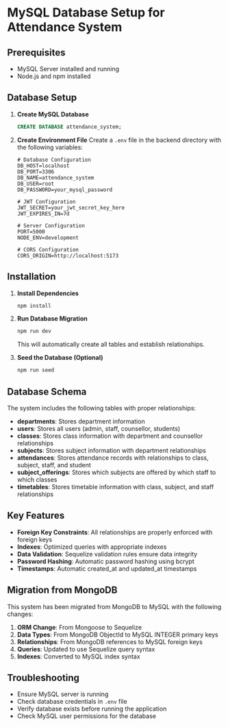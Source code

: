 # MySQL Database Setup for Attendance System

## Prerequisites
- MySQL Server installed and running
- Node.js and npm installed

## Database Setup

1. **Create MySQL Database**
   ```sql
   CREATE DATABASE attendance_system;
   ```

2. **Create Environment File**
   Create a `.env` file in the backend directory with the following variables:
   ```env
   # Database Configuration
   DB_HOST=localhost
   DB_PORT=3306
   DB_NAME=attendance_system
   DB_USER=root
   DB_PASSWORD=your_mysql_password

   # JWT Configuration
   JWT_SECRET=your_jwt_secret_key_here
   JWT_EXPIRES_IN=7d

   # Server Configuration
   PORT=5000
   NODE_ENV=development

   # CORS Configuration
   CORS_ORIGIN=http://localhost:5173
   ```

## Installation

1. **Install Dependencies**
   ```bash
   npm install
   ```

2. **Run Database Migration**
   ```bash
   npm run dev
   ```
   This will automatically create all tables and establish relationships.

3. **Seed the Database (Optional)**
   ```bash
   npm run seed
   ```

## Database Schema

The system includes the following tables with proper relationships:

- **departments**: Stores department information
- **users**: Stores all users (admin, staff, counsellor, students)
- **classes**: Stores class information with department and counsellor relationships
- **subjects**: Stores subject information with department relationships
- **attendances**: Stores attendance records with relationships to class, subject, staff, and student
- **subject_offerings**: Stores which subjects are offered by which staff to which classes
- **timetables**: Stores timetable information with class, subject, and staff relationships

## Key Features

- **Foreign Key Constraints**: All relationships are properly enforced with foreign keys
- **Indexes**: Optimized queries with appropriate indexes
- **Data Validation**: Sequelize validation rules ensure data integrity
- **Password Hashing**: Automatic password hashing using bcrypt
- **Timestamps**: Automatic created_at and updated_at timestamps

## Migration from MongoDB

This system has been migrated from MongoDB to MySQL with the following changes:

1. **ORM Change**: From Mongoose to Sequelize
2. **Data Types**: From MongoDB ObjectId to MySQL INTEGER primary keys
3. **Relationships**: From MongoDB references to MySQL foreign keys
4. **Queries**: Updated to use Sequelize query syntax
5. **Indexes**: Converted to MySQL index syntax

## Troubleshooting

- Ensure MySQL server is running
- Check database credentials in `.env` file
- Verify database exists before running the application
- Check MySQL user permissions for the database

